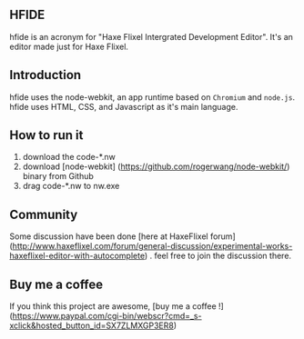 
## HFIDE
hfide is an acronym for "Haxe Flixel Intergrated Development Editor". It's an editor made just for Haxe Flixel. 

## Introduction

hfide uses the node-webkit, an app runtime based on `Chromium` and `node.js`. hfide uses HTML, CSS, and Javascript as it's main language.

## How to run it

1. download the code-*.nw 
1. download [node-webkit] (https://github.com/rogerwang/node-webkit/) binary from Github
1. drag code-*.nw to nw.exe

## Community

Some discussion have been done [here at HaxeFlixel forum] (http://www.haxeflixel.com/forum/general-discussion/experimental-works-haxeflixel-editor-with-autocomplete) . 
feel free to join the discussion there.

## Buy me a coffee

If you think this project are awesome, [buy me a coffee !] (https://www.paypal.com/cgi-bin/webscr?cmd=_s-xclick&hosted_button_id=SX7ZLMXGP3ER8)